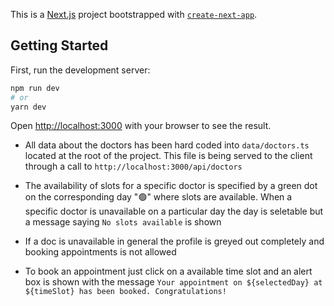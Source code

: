 This is a [Next.js](https://nextjs.org/) project bootstrapped with [`create-next-app`](https://github.com/vercel/next.js/tree/canary/packages/create-next-app).

## Getting Started

First, run the development server:

```bash
npm run dev
# or
yarn dev
```

Open [http://localhost:3000](http://localhost:3000) with your browser to see the result.

- All data about the doctors has been hard coded into `data/doctors.ts` located at the root of the project. This file is being served to the client through a call to `http://localhost:3000/api/doctors`

- The availability of slots for a specific doctor is specified by a green dot on the corresponding day "🟢" where slots are available. When a specific doctor is unavailable on a particular day the day is seletable but a message saying `No slots available` is shown

- If a doc is unavailable in general the profile is greyed out completely and booking appointments is not allowed

- To book an appointment just click on a available time slot and an alert box is shown with the message `Your appointment on ${selectedDay} at ${timeSlot} has been booked. Congratulations!`
